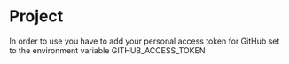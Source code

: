 # Project

In order to use you have to add your personal access token for GitHub set to the environment variable GITHUB\_ACCESS\_TOKEN
